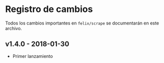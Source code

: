 # Registro de cambios

Todos los cambios importantes en `felix/scrape` se documentarán en este archivo.

## v1.4.0 - 2018-01-30
- Primer lanzamiento